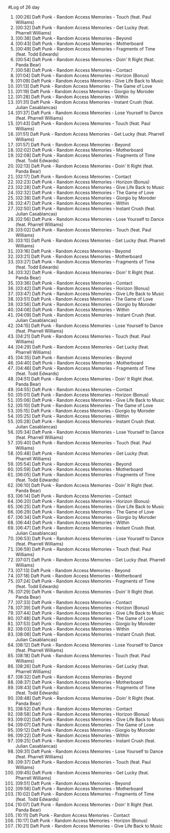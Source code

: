 #Log of 26 day

1. [00:26] Daft Punk - Random Access Memories - Touch (feat. Paul Williams)
1. [00:32] Daft Punk - Random Access Memories - Get Lucky (feat. Pharrell Williams)
1. [00:38] Daft Punk - Random Access Memories - Beyond
1. [00:43] Daft Punk - Random Access Memories - Motherboard
1. [00:49] Daft Punk - Random Access Memories - Fragments of Time (feat. Todd Edwards)
1. [00:54] Daft Punk - Random Access Memories - Doin' It Right (feat. Panda Bear)
1. [00:58] Daft Punk - Random Access Memories - Contact
1. [01:04] Daft Punk - Random Access Memories - Horizon (Bonus)
1. [01:09] Daft Punk - Random Access Memories - Give Life Back to Music
1. [01:13] Daft Punk - Random Access Memories - The Game of Love
1. [01:19] Daft Punk - Random Access Memories - Giorgio by Moroder
1. [01:28] Daft Punk - Random Access Memories - Within
1. [01:31] Daft Punk - Random Access Memories - Instant Crush (feat. Julian Casablancas)
1. [01:37] Daft Punk - Random Access Memories - Lose Yourself to Dance (feat. Pharrell Williams)
1. [01:43] Daft Punk - Random Access Memories - Touch (feat. Paul Williams)
1. [01:51] Daft Punk - Random Access Memories - Get Lucky (feat. Pharrell Williams)
1. [01:57] Daft Punk - Random Access Memories - Beyond
1. [02:02] Daft Punk - Random Access Memories - Motherboard
1. [02:08] Daft Punk - Random Access Memories - Fragments of Time (feat. Todd Edwards)
1. [02:13] Daft Punk - Random Access Memories - Doin' It Right (feat. Panda Bear)
1. [02:17] Daft Punk - Random Access Memories - Contact
1. [02:23] Daft Punk - Random Access Memories - Horizon (Bonus)
1. [02:28] Daft Punk - Random Access Memories - Give Life Back to Music
1. [02:32] Daft Punk - Random Access Memories - The Game of Love
1. [02:38] Daft Punk - Random Access Memories - Giorgio by Moroder
1. [02:47] Daft Punk - Random Access Memories - Within
1. [02:50] Daft Punk - Random Access Memories - Instant Crush (feat. Julian Casablancas)
1. [02:56] Daft Punk - Random Access Memories - Lose Yourself to Dance (feat. Pharrell Williams)
1. [03:02] Daft Punk - Random Access Memories - Touch (feat. Paul Williams)
1. [03:10] Daft Punk - Random Access Memories - Get Lucky (feat. Pharrell Williams)
1. [03:16] Daft Punk - Random Access Memories - Beyond
1. [03:21] Daft Punk - Random Access Memories - Motherboard
1. [03:27] Daft Punk - Random Access Memories - Fragments of Time (feat. Todd Edwards)
1. [03:32] Daft Punk - Random Access Memories - Doin' It Right (feat. Panda Bear)
1. [03:36] Daft Punk - Random Access Memories - Contact
1. [03:42] Daft Punk - Random Access Memories - Horizon (Bonus)
1. [03:47] Daft Punk - Random Access Memories - Give Life Back to Music
1. [03:51] Daft Punk - Random Access Memories - The Game of Love
1. [03:56] Daft Punk - Random Access Memories - Giorgio by Moroder
1. [04:06] Daft Punk - Random Access Memories - Within
1. [04:09] Daft Punk - Random Access Memories - Instant Crush (feat. Julian Casablancas)
1. [04:15] Daft Punk - Random Access Memories - Lose Yourself to Dance (feat. Pharrell Williams)
1. [04:21] Daft Punk - Random Access Memories - Touch (feat. Paul Williams)
1. [04:29] Daft Punk - Random Access Memories - Get Lucky (feat. Pharrell Williams)
1. [04:35] Daft Punk - Random Access Memories - Beyond
1. [04:40] Daft Punk - Random Access Memories - Motherboard
1. [04:46] Daft Punk - Random Access Memories - Fragments of Time (feat. Todd Edwards)
1. [04:51] Daft Punk - Random Access Memories - Doin' It Right (feat. Panda Bear)
1. [04:55] Daft Punk - Random Access Memories - Contact
1. [05:01] Daft Punk - Random Access Memories - Horizon (Bonus)
1. [05:06] Daft Punk - Random Access Memories - Give Life Back to Music
1. [05:10] Daft Punk - Random Access Memories - The Game of Love
1. [05:15] Daft Punk - Random Access Memories - Giorgio by Moroder
1. [05:25] Daft Punk - Random Access Memories - Within
1. [05:28] Daft Punk - Random Access Memories - Instant Crush (feat. Julian Casablancas)
1. [05:34] Daft Punk - Random Access Memories - Lose Yourself to Dance (feat. Pharrell Williams)
1. [05:40] Daft Punk - Random Access Memories - Touch (feat. Paul Williams)
1. [05:48] Daft Punk - Random Access Memories - Get Lucky (feat. Pharrell Williams)
1. [05:54] Daft Punk - Random Access Memories - Beyond
1. [05:59] Daft Punk - Random Access Memories - Motherboard
1. [06:05] Daft Punk - Random Access Memories - Fragments of Time (feat. Todd Edwards)
1. [06:10] Daft Punk - Random Access Memories - Doin' It Right (feat. Panda Bear)
1. [06:14] Daft Punk - Random Access Memories - Contact
1. [06:20] Daft Punk - Random Access Memories - Horizon (Bonus)
1. [06:25] Daft Punk - Random Access Memories - Give Life Back to Music
1. [06:29] Daft Punk - Random Access Memories - The Game of Love
1. [06:34] Daft Punk - Random Access Memories - Giorgio by Moroder
1. [06:44] Daft Punk - Random Access Memories - Within
1. [06:47] Daft Punk - Random Access Memories - Instant Crush (feat. Julian Casablancas)
1. [06:53] Daft Punk - Random Access Memories - Lose Yourself to Dance (feat. Pharrell Williams)
1. [06:59] Daft Punk - Random Access Memories - Touch (feat. Paul Williams)
1. [07:07] Daft Punk - Random Access Memories - Get Lucky (feat. Pharrell Williams)
1. [07:13] Daft Punk - Random Access Memories - Beyond
1. [07:18] Daft Punk - Random Access Memories - Motherboard
1. [07:24] Daft Punk - Random Access Memories - Fragments of Time (feat. Todd Edwards)
1. [07:29] Daft Punk - Random Access Memories - Doin' It Right (feat. Panda Bear)
1. [07:33] Daft Punk - Random Access Memories - Contact
1. [07:39] Daft Punk - Random Access Memories - Horizon (Bonus)
1. [07:44] Daft Punk - Random Access Memories - Give Life Back to Music
1. [07:48] Daft Punk - Random Access Memories - The Game of Love
1. [07:53] Daft Punk - Random Access Memories - Giorgio by Moroder
1. [08:03] Daft Punk - Random Access Memories - Within
1. [08:06] Daft Punk - Random Access Memories - Instant Crush (feat. Julian Casablancas)
1. [08:12] Daft Punk - Random Access Memories - Lose Yourself to Dance (feat. Pharrell Williams)
1. [08:18] Daft Punk - Random Access Memories - Touch (feat. Paul Williams)
1. [08:26] Daft Punk - Random Access Memories - Get Lucky (feat. Pharrell Williams)
1. [08:32] Daft Punk - Random Access Memories - Beyond
1. [08:37] Daft Punk - Random Access Memories - Motherboard
1. [08:43] Daft Punk - Random Access Memories - Fragments of Time (feat. Todd Edwards)
1. [08:48] Daft Punk - Random Access Memories - Doin' It Right (feat. Panda Bear)
1. [08:52] Daft Punk - Random Access Memories - Contact
1. [08:58] Daft Punk - Random Access Memories - Horizon (Bonus)
1. [09:02] Daft Punk - Random Access Memories - Give Life Back to Music
1. [09:07] Daft Punk - Random Access Memories - The Game of Love
1. [09:12] Daft Punk - Random Access Memories - Giorgio by Moroder
1. [09:22] Daft Punk - Random Access Memories - Within
1. [09:25] Daft Punk - Random Access Memories - Instant Crush (feat. Julian Casablancas)
1. [09:31] Daft Punk - Random Access Memories - Lose Yourself to Dance (feat. Pharrell Williams)
1. [09:37] Daft Punk - Random Access Memories - Touch (feat. Paul Williams)
1. [09:45] Daft Punk - Random Access Memories - Get Lucky (feat. Pharrell Williams)
1. [09:51] Daft Punk - Random Access Memories - Beyond
1. [09:56] Daft Punk - Random Access Memories - Motherboard
1. [10:02] Daft Punk - Random Access Memories - Fragments of Time (feat. Todd Edwards)
1. [10:07] Daft Punk - Random Access Memories - Doin' It Right (feat. Panda Bear)
1. [10:11] Daft Punk - Random Access Memories - Contact
1. [10:17] Daft Punk - Random Access Memories - Horizon (Bonus)
1. [10:21] Daft Punk - Random Access Memories - Give Life Back to Music
